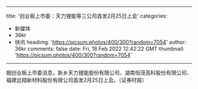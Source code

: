 
---
title: '创业板上市委：天力锂能等三公司首发2月25日上会'
categories: 
 - 新媒体
 - 36kr
 - 快讯
headimg: 'https://picsum.photos/400/300?random=7054'
author: 36kr
comments: false
date: Fri, 18 Feb 2022 12:42:22 GMT
thumbnail: 'https://picsum.photos/400/300?random=7054'
---

<div>   
据创业板上市委消息，新乡天力锂能股份有限公司、湖南恒茂高科股份有限公司、福建远翔新材料股份有限公司首发2月25日上会。（证券时报）  
</div>
            